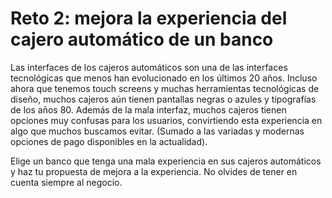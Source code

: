# Reto 2: mejora la experiencia del cajero automático de un banco

Las interfaces de los cajeros automáticos son una de las interfaces tecnológicas
que menos han evolucionado en los últimos 20 años. Incluso ahora que tenemos
touch screens y muchas herramientas tecnológicas de diseño, muchos cajeros aún
tienen pantallas negras o azules y tipografías de los años 80. Además de la mala
interfaz, muchos cajeros tienen opciones muy confusas para los usuarios,
convirtiendo esta experiencia en algo que muchos buscamos evitar. (Sumado a las
variadas y modernas opciones de pago disponibles en la actualidad).

Elige un banco que tenga una mala experiencia en sus cajeros automáticos y haz
tu propuesta de mejora a la experiencia. No olvides de tener en cuenta siempre
al negocio.
